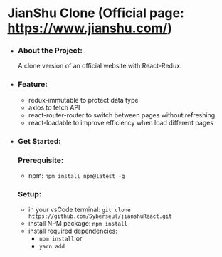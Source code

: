 # JianShu Clone (Official page: https://www.jianshu.com/)

- ### About the Project:
  A clone version of an official website with React-Redux.

- ### Feature:
  - redux-immutable to protect data type
  - axios to fetch API
  - react-router-router to switch between pages without refreshing
  - react-loadable to improve efficiency when load different pages

- ### Get Started:
  ### Prerequisite:
  - npm: `npm install npm@latest -g`
  ### Setup:
  - in your vsCode terminal: `git clone https://github.com/Syberseul/jianshuReact.git`
  - install NPM package: `npm install`
  - install required dependencies: 
    - `npm install` or
    - `yarn add `
